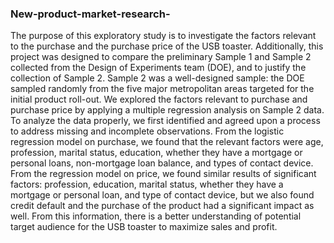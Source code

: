 ### New-product-market-research-

The purpose of this exploratory study is to investigate the factors relevant to the purchase and the purchase price of the USB toaster. Additionally, this project was designed to compare the preliminary Sample 1 and Sample 2 collected from the Design of Experiments team (DOE), and to justify the collection of Sample 2. Sample 2 was a well-designed sample: the DOE sampled randomly from the five major metropolitan areas targeted for the initial product roll-out. We explored the factors relevant to purchase and purchase price by applying a multiple regression analysis on Sample 2 data. To analyze the data properly, we first identified and agreed upon a process to address missing and incomplete observations. From the logistic regression model on purchase, we found that the relevant factors were age, profession, marital status, education, whether they have a mortgage or personal loans, non-mortgage loan balance, and types of contact device. From the regression model on price, we found similar results of significant factors: profession, education, marital status, whether they have a mortgage or personal loan, and type of contact device, but we also found credit default and the purchase of the product had a significant impact as well. From this information, there is a better understanding of potential target audience for the USB toaster to maximize sales and profit. 
